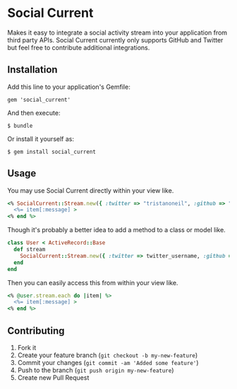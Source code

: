 # Social Current

Makes it easy to integrate a social activity stream into your application from third party APIs. Social Current currently only supports GitHub and Twitter but feel free to contribute additional integrations.

## Installation

Add this line to your application's Gemfile:

    gem 'social_current'

And then execute:

    $ bundle

Or install it yourself as:

    $ gem install social_current

## Usage

You may use Social Current directly within your view like.

```ruby
<% SocialCurrent::Stream.new({ :twitter => "tristanoneil", :github => "tristanoneil" }).each do |item| %>
  <%= item[:message] >
<% end %>
```

Though it's probably a better idea to add a method to a class or model like.

```ruby
class User < ActiveRecord::Base
  def stream
    SocialCurrent::Stream.new({ :twitter => twitter_username, :github => github_username })
  end
end
```

Then you can easily access this from within your view like.

```ruby
<% @user.stream.each do |item| %>
  <%= item[:message] >
<% end %>
```

## Contributing

1. Fork it
2. Create your feature branch (`git checkout -b my-new-feature`)
3. Commit your changes (`git commit -am 'Added some feature'`)
4. Push to the branch (`git push origin my-new-feature`)
5. Create new Pull Request
